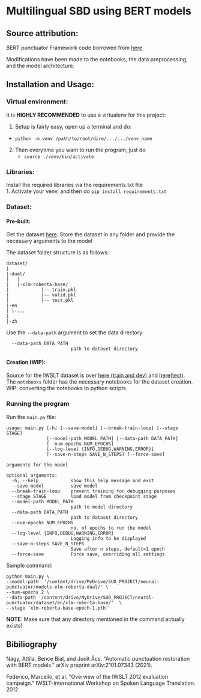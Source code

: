 # Multilingual SBD using BERT models

## Source attribution: ##

BERT punctuator Framework code borrowed from [here](https://github.com/attilanagy234/neural-punctuator/)  

Modifications have been made to the notebooks, the data preprocessing, and the model architecture.  

## Installation and Usage: ##
### Virtual environment:  
It is **HIGHLY RECOMMENDED** to use a virtualenv for this project:    
1. Setup is fairly easy, open up a terminal and do:  
  - `python -m venv /path/to/root/dire/.../.../venv_name`    
2. Then everytime you want to run the program, just do  
	- `source ./venv/bin/activate`

### Libraries:  	
Install the required libraries via the requirements.txt file  
	1. Activate your venv, and then do `pip install requirements.txt`  

### Dataset: ##

#### Pre-built:  

Get the dataset [here](https://drive.google.com/drive/folders/10NcydjpBwjIOHrm0g87LYS7Ebs8xPPP4?usp=sharing). Store the dataset in any folder and provide the necessary arguments to the model  

The dataset folder structure is as follows:  

```
dataset/
|
|-dual/
|   |
|   |-xlm-roberta-base/
|            |-- train.pkl
|            |-- valid.pkl
|            |-- test.pkl
|-en
| |-...
|
|-zh
```
Use the `--data-path` argument to set the data directory:  
```
  --data-path DATA_PATH
                        path to dataset directory
```

#### Creation (WIP): 
Source for the IWSLT dataset is over [here (train and dev)](https://wit3.fbk.eu/2012-03) and [here(test)](https://wit3.fbk.eu/2012-03-b). 
The `notebooks` folder has the necessary notebooks for the dataset creation. 
WIP: converting the notebooks to python scripts.

### Running the program

Run the `main.py` file:

```  
usage: main.py [-h] [--save-model] [--break-train-loop] [--stage STAGE]
               [--model-path MODEL_PATH] [--data-path DATA_PATH]
               [--num-epochs NUM_EPOCHS]
               [--log-level {INFO,DEBUG,WARNING,ERROR}]
               [--save-n-steps SAVE_N_STEPS] [--force-save]

arguments for the model

optional arguments:
  -h, --help            show this help message and exit
  --save-model          save model
  --break-train-loop    prevent training for debugging purposes
  --stage STAGE         load model from checkpoint stage
  --model-path MODEL_PATH
                        path to model directory
  --data-path DATA_PATH
                        path to dataset directory
  --num-epochs NUM_EPOCHS
                        no. of epochs to run the model
  --log-level {INFO,DEBUG,WARNING,ERROR}
                        Logging info to be displayed
  --save-n-steps SAVE_N_STEPS
                        Save after n steps, default=1 epoch
  --force-save          Force save, overriding all settings
```

Sample command:

```
python main.py \
--model-path  '/content/drive/MyDrive/SUD_PROJECT/neural-punctuator/models-xlm-roberta-dual/' \
--num-epochs 2 \
--data-path '/content/drive/MyDrive/SUD_PROJECT/neural-punctuator/dataset/en/xlm-roberta-base/'  \
--stage 'xlm-roberta-base-epoch-1.pth'
```

**NOTE**: Make sure that any directory mentioned in the command actually exists!  


## Bibiliography  

Nagy, Attila, Bence Bial, and Judit Ács. "Automatic punctuation restoration with BERT models." arXiv preprint arXiv:2101.07343 (2021).

Federico, Marcello, et al. "Overview of the IWSLT 2012 evaluation campaign." IWSLT-International Workshop on Spoken Language Translation. 2012.


